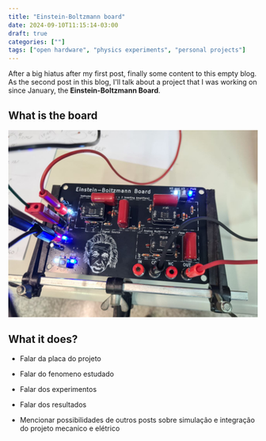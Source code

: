 ```yaml
---
title: "Einstein-Boltzmann board"
date: 2024-09-10T11:15:14-03:00
draft: true
categories: [""]
tags: ["open hardware", "physics experiments", "personal projects"]
---
```


After a big hiatus after my first post, finally some content to this empty
blog. As the second post in this blog, I'll talk about a project that
I was working on since January, the **Einstein-Boltzmann Board**.


## What is the board
 ![test](feature_board_turned_on.jpg)

## What it does?

- Falar da placa do projeto

- Falar do fenomeno estudado

- Falar dos experimentos

- Falar dos resultados

- Mencionar possibilidades de outros posts sobre simulação e integração do
projeto mecanico e elétrico
